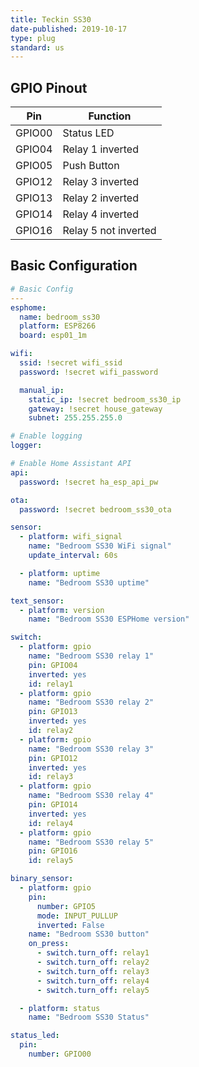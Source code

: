 ```yaml
---
title: Teckin SS30
date-published: 2019-10-17
type: plug
standard: us
---
```


## GPIO Pinout

| Pin    | Function             |
| ------ | -------------------- |
| GPIO00 | Status LED           |
| GPIO04 | Relay 1 inverted     |
| GPIO05 | Push Button          |
| GPIO12 | Relay 3 inverted     |
| GPIO13 | Relay 2 inverted     |
| GPIO14 | Relay 4 inverted     |
| GPIO16 | Relay 5 not inverted |

## Basic Configuration

```yaml
# Basic Config
---
esphome:
  name: bedroom_ss30
  platform: ESP8266
  board: esp01_1m

wifi:
  ssid: !secret wifi_ssid
  password: !secret wifi_password

  manual_ip:
    static_ip: !secret bedroom_ss30_ip
    gateway: !secret house_gateway
    subnet: 255.255.255.0

# Enable logging
logger:

# Enable Home Assistant API
api:
  password: !secret ha_esp_api_pw

ota:
  password: !secret bedroom_ss30_ota

sensor:
  - platform: wifi_signal
    name: "Bedroom SS30 WiFi signal"
    update_interval: 60s

  - platform: uptime
    name: "Bedroom SS30 uptime"

text_sensor:
  - platform: version
    name: "Bedroom SS30 ESPHome version"

switch:
  - platform: gpio
    name: "Bedroom SS30 relay 1"
    pin: GPIO04
    inverted: yes
    id: relay1
  - platform: gpio
    name: "Bedroom SS30 relay 2"
    pin: GPIO13
    inverted: yes
    id: relay2
  - platform: gpio
    name: "Bedroom SS30 relay 3"
    pin: GPIO12
    inverted: yes
    id: relay3
  - platform: gpio
    name: "Bedroom SS30 relay 4"
    pin: GPIO14
    inverted: yes
    id: relay4
  - platform: gpio
    name: "Bedroom SS30 relay 5"
    pin: GPIO16
    id: relay5

binary_sensor:
  - platform: gpio
    pin:
      number: GPIO5
      mode: INPUT_PULLUP
      inverted: False
    name: "Bedroom SS30 button"
    on_press:
      - switch.turn_off: relay1
      - switch.turn_off: relay2
      - switch.turn_off: relay3
      - switch.turn_off: relay4
      - switch.turn_off: relay5

  - platform: status
    name: "Bedroom SS30 Status"

status_led:
  pin:
    number: GPIO00
```
